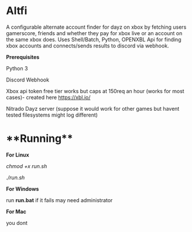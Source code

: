 # Altfi
A configurable alternate account finder for dayz on xbox by fetching users gamerscore, friends and whether they pay for xbox live or an account on the same xbox does. 
Uses Shell/Batch, Python, OPENXBL Api for finding xbox accounts and connects/sends results to discord via webhook.

**Prerequisites**

Python 3

Discord Webhook

Xbox api token free tier works but caps at 150req an hour (works for most cases)- created here https://xbl.io/

Nitrado Dayz server (suppose it would work for other games but havent tested filesystems might log different)

<h1>**Running**</h1>

**For Linux**

_chmod +x run.sh_

_./run.sh_

**For Windows**

run **run.bat** if it fails may need administrator

**For Mac**

you dont
